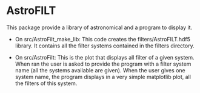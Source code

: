 # AstroFILT
This package provide a library of astronomical and a program to display it.


* On src/AstroFilt_make_lib:
This code creates the filters/AstroFILT.hdf5 library. It contains all the filter systems contained in the filters directory.

* On src/AstroFilt:
This is the plot that displays all filter of a given system. When ran the user is asked to provide the program with a filter system name (all the systems available are given). 
When the user gives one system name, the program displays in a very simple matplotlib plot, all the filters of this system.
